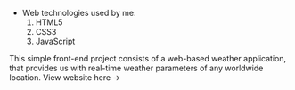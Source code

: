 * Web technologies used by me:
  1. HTML5
  2. CSS3
  3. JavaScript

 This simple front-end project consists of a web-based weather application, that provides us with real-time weather parameters of any worldwide location. 
 View website here -> 

